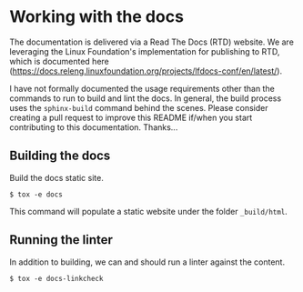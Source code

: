 # Working with the docs

The documentation is delivered via a Read The Docs (RTD) website.  We are leveraging the Linux Foundation's implementation for publishing to RTD, which is documented here (https://docs.releng.linuxfoundation.org/projects/lfdocs-conf/en/latest/).

I have not formally documented the usage requirements other than the commands to run to build and lint the docs.  In general, the build process uses the `sphinx-build` command behind the scenes.  Please consider creating a pull request to improve this README if/when you start contributing to this documentation.  Thanks...

## Building the docs

Build the docs static site.
```
$ tox -e docs
```
This command will populate a static website under the folder `_build/html`.


## Running the linter

In addition to building, we can and should run a linter against the content.
```
$ tox -e docs-linkcheck
```
